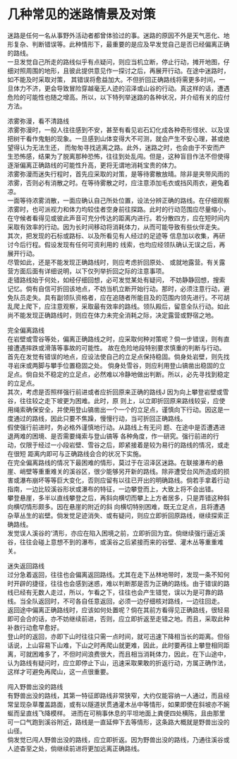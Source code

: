# 几种常见的迷路情景及对策  

迷路是任何一名从事野外活动者都曾体验过的事。迷路的原因不外是天气恶化、地形复杂、判断错误等。此种情形下，最重要的是应及早发觉自己是否已经偏离正确的路线。  
一旦发觉自己所走的路线似乎有点疑问，则应当机立断，停止行动，摊开地图，仔细对照周围的地形，且彼此提供意见作一探讨之后，再展开行动。在途中迷路时，如不能及时采取对策， 其错误将愈益加大。不但折回正确路线将需更多时间，一旦体力不济，更会导致冒险穿越毫无人迹的沼泽或山谷的行动。真这样的话，遭遇危险的可能性也随之增高。所以，以下特列举迷路的各种状况，并介绍有关的应付方法。  

浓雾弥漫，看不清路线  
浓雾弥漫时，一般人往往感到不安，甚至有看见岩石幻化成各种奇形怪状、以及误把树干看作鬼魁的现象。一旦感到山体变得大不可测，就会产生不安心理，甚或绝望得认为无法生还， 而匆匆寻找逃离之路。此外，迷路之时，也会由于不安而产生恐怖感，结果为了脱离那种恐怖，往往到处乱闯。但是，这种盲目作法不但使得逐渐偏离正确路线的可能性升高，更将无谓地消耗宝贵的体力。  
浓雾弥漫而迷失行程时，首先应采取的对策，是等待雾散放晴。除非是夹带风雨的浓雾，否则必有消散之时。在等待雾散之时，应注意添加毛衣或挡风雨衣，避兔着凉。  
一面等待浓雾消散，一面应确认自己所处位置，设法分辨正确的路线。在仔细观察浓雾时，也可派视力和体力均较佳者空身前往探路。此时的行动范围应尽量缩小，在守候者看得见或彼此声音可充分传达的距离内进行。若分散四方，应在短时间内采取有效率的行动。因为长时间移动将消耗体力，从而可能导致有些伙伴走失。  
其次，把发现的石标或路标、以及所看见有人经过的足迹等 信息加以收集，再研讨今后行程。假设发现有任何可资利用的 线索，也均应经领队确认无误之后，再展开行动。  
尽管如此，还是不能发现正确路线时，则应考虑折回原处、 或就地露营。有关露营方面后面有详细说明，以下仅列举折回之际的注意事项。  
走错路线始于何处，如经仔细回想，必可发觉某处有疑问， 不妨静静回想，搜索记忆。倘有自信可折回该地点，不妨当机立断开始行动。那时，必须注意行动，避免队员走失。具有副领队资格者，应在追随者所能目及的范围内领先进行。不可胡乱爬上爬下，应注意观察，采取最有效率的路线。领队殿后，留意全队行动。如此尚不能发现正确路线时，则应在体力未完全消耗之际，决定露营或野宿之地。  

完全偏离路线  
在岩壁或雪谷等处，偏离正确路线之时，应采取何种对策呢？倘一步错误，则有直接遭遇摔跌或滑落等事故的可能性。 故在危险地段特别要求慎重的判断与行动。  
首先在发觉有错误的地点，应设法使自己的立足点保持稳固。倘身处岩壁，则先找寻岩床或两脚与攀手位置稳固之处。 倘身处雪谷，则应利用登山镐凿出稳固的立足点。倘自处不稳定的立足点，必然难以冷静地做出判断。所以，必先寻找到稳定的立足点。  
其次，考虑是否照样强行前进或者应折回原来正确的路线J 因为向上攀登岩壁或雪谷，往往较之走下坡更为困难。此时，原 则上，以立即折回原来路线较妥，应使用绳索确保安全，并使用登山镐凿出一个一个的立足点，谨慎向下行动。因这是一度通过的路线，因此只要不焦躁，慢慢行动，当可折回正确路线。  
假使强行前进时，务必格外谨慎地行动。从路线上有无问 题、在途中是否遭遇进退两难的困境、是否需要绳索与登山镐等 各种角度，作一研究。强行前进的行动，仅限于经过一小段岩壁、雪谷之后，即紧接着是较为易行的路线的情况，或走在很短 距离内即可与正确路线会合的状况下实施。  
在完全偏离路线的情况下最困难的情形，莫过于在沼泽区迷路。在联接瀑布的悬崖、峭壁等重重难关的溪谷区，很少能够另开新的路线。除非遭受台风所造成的损害或瀑布崩坏等等巨大变化，否则应留有以往已开出的明确路线。倘若手拿着行动指南，一边比较溪谷形状或瀑布的特征，一边攀登而上，大致上将不会出错。  
攀登悬崖，多半以直线攀登之后，再斜向横切而攀上上方者居多，只是弄错这种斜向横切情形颇多。因在悬崖的附近的斜 向横切特别困难，既无立足点，且将遭遇杂草丛生的岩壁。倘发觉足迹消失、或有疑问，则应立即折回原路线，继续探索正确路线。  
发觉误人溪谷的‘清形，亦应在陷入困境之前，立即折回为宜。倘继续强行逼近溪谷，往往会碰上意想不到的瀑布，或溪谷之后紧接而来的谷壁、灌木丛等重重难关。  

迷失返回路线  
过分急着返回，往往也会偏离返回路线。尤其在走下丛林地带时，发现一条不知何时开辟的捷径，往往也会感到迷惑，难以判断那是否为正确的路线。由于错误的路线已经有无数人走过，所以，乍看之下，往往也会产生错觉，误以为是可靠的路线。当全队返回时，不可各自任意返回，必须一边仔细核对路线，一边往回走。  
返回途中偏离正确路线时，应该如何处置呢？倘在其前方看得见正确路线，很轻易即可会合的话，亦不妨继续前进，否则，应立即折返至走错之地。而且，采取此种补救行动愈早愈好。  
登山时的返回，亦即下山时往往只需一点时间，就可迅速下降相当长的距离。但俗话说，上山容易下山难，下山之时再爬山就更难，因此，此时要再往上攀登相同距离，可就困难多了，不但时间浪费很大，而且相当消耗体力，因此，在下山途中，认为路线有疑问时，应立即停止下山，迅速采取果敢的折返行动，方属正确作法，这样才可避免再爬山，这一点很重要。  

闯入野兽出没的路线  
有野兽出没的路线，其第一特征即路线非常狭窄，大约仅能容纳一人通过，而且经常呈现杂草覆盖路面，或有以隧道状贯通灌木丛中等情形，如果即使在斜坡亦不婉蜒而呈直线飞降模样。 进而在可稍事休息的平坦地面上粪便四处横陈，且由那里可一口气跑到溪谷附近，路线是一直延伸下去等情形，这条路大概就是野兽出没的山径。  
倘发觉已闯人野兽出没的路线，应立即折返。因为野兽出没的路线，乃通往溪谷或人迹杳至之处，倘继续前进将更加远离正确路线。  


